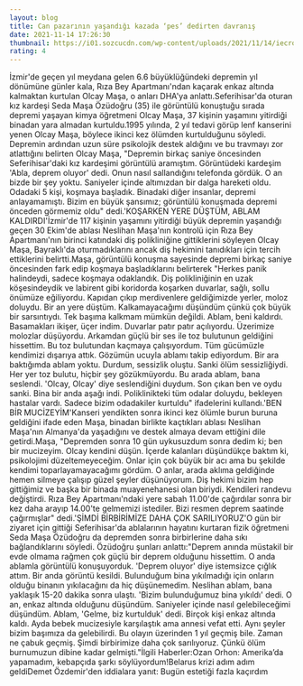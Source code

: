 ```yaml
--- 
layout: blog
title: Can pazarının yaşandığı kazada ‘pes’ dedirten davranış
date: 2021-11-14 17:26:30
thumbnail: https://i01.sozcucdn.com/wp-content/uploads/2021/11/14/iecrop/kaza-dha31_19144184_16_9_1636910698-670x371.jpg
rating: 4
---
```

İzmir'de geçen yıl meydana gelen 6.6 büyüklüğündeki depremin yıl dönümüne günler kala, Rıza Bey Apartmanı'ndan kaçarak enkaz altında kalmaktan kurtulan Olcay Maşa, o anları DHA'ya anlattı.Seferihisar'da oturan kız kardeşi Seda Maşa Özüdoğru (35) ile görüntülü konuştuğu sırada depremi yaşayan kimya öğretmeni Olcay Maşa, 37 kişinin yaşamını yitirdiği binadan yara almadan kurtuldu.1995 yılında, 2 yıl tedavi görüp lenf kanserini yenen Olcay Maşa, böylece ikinci kez ölümden kurtulduğunu söyledi. Depremin ardından uzun süre psikolojik destek aldığını ve bu travmayı zor atlattığını belirten Olcay Maşa, "Depremin birkaç saniye öncesinden Seferihisar'daki kız kardeşimi görüntülü aramıştım. Görüntüdeki kardeşim 'Abla, deprem oluyor' dedi. Onun nasıl sallandığını telefonda gördük. O an bizde bir şey yoktu. Saniyeler içinde altımızdan bir dalga hareketi oldu. Odadaki 5 kişi, koşmaya başladık. Binadaki diğer insanlar, depremi anlayamamıştı. Bizim en büyük şansımız; görüntülü konuşmada depremi önceden görmemiz oldu" dedi.'KOŞARKEN YERE DÜŞTÜM, ABLAM KALDIRDI'İzmir'de 117 kişinin yaşamını yitirdiği büyük depremin yaşandığı geçen 30 Ekim'de ablası Neslihan Maşa'nın kontrolü için Rıza Bey Apartmanı'nın birinci katındaki diş polikliniğine gittiklerini söyleyen Olcay Maşa, Bayraklı'da oturmadıklarını ancak diş hekimini tanıdıkları için tercih ettiklerini belirtti.Maşa, görüntülü konuşma sayesinde depremi birkaç saniye öncesinden fark edip koşmaya başladıklarını belirterek "Herkes panik halindeydi, sadece koşmaya odaklandık. Diş polikliniğinin en uzak köşesindeydik ve labirent gibi koridorda koşarken duvarlar, sağlı, sollu önümüze eğiliyordu. Kapıdan çıkıp merdivenlere geldiğimizde yerler, moloz doluydu. Bir an yere düştüm. Kalkamayacağımı düşündüm çünkü çok büyük bir sarsıntıydı. Tek başıma kalkmam mümkün değildi. Ablam, beni kaldırdı. Basamakları ikişer, üçer indim. Duvarlar patır patır açılıyordu. Üzerimize molozlar düşüyordu. Arkamdan güçlü bir ses ile toz bulutunun geldiğini hissettim. Bu toz bulutundan kaçmaya çalışıyordum. Tüm gücümüzle kendimizi dışarıya attık. Gözümün ucuyla ablamı takip ediyordum. Bir ara baktığımda ablam yoktu. Durdum, sessizlik oluştu. Sanki ölüm sessizliğiydi. Her yer toz bulutu, hiçbir şey gözükmüyordu. Bu arada ablam, bana seslendi. 'Olcay, Olcay' diye seslendiğini duydum. Son çıkan ben ve oydu sanki. Bina bir anda aşağı indi. Poliklinikteki tüm odalar doluydu, bekleyen hastalar vardı. Sadece bizim odadakiler kurtuldu" ifadelerini kullandı.'BEN BİR MUCİZEYİM'Kanseri yendikten sonra ikinci kez ölümle burun buruna geldiğini ifade eden Maşa, binadan birlikte kaçtıkları ablası Neslihan Maşa'nın Almanya'da yaşadığını ve destek almaya devam ettiğini dile getirdi.Maşa, "Depremden sonra 10 gün uykusuzdum sonra dedim ki; ben bir mucizeyim. Olcay kendini düşün. İçerde kalanları düşündükçe baktım ki, psikolojimi düzeltemeyeceğim. Onlar için çok büyük bir acı ama bu şekilde kendimi toparlayamayacağımı gördüm. O anlar, arada aklıma geldiğinde hemen silmeye çalışıp güzel şeyler düşünüyorum. Diş hekimi bizim hep gittiğimiz ve başka bir binada muayenehanesi olan biriydi. Kendileri randevu değiştirdi. Rıza Bey Apartmanı'ndaki yere sabah 11.00'de çağırdılar sonra bir kez daha arayıp 14.00'te gelmemizi istediler. Bizi resmen deprem saatinde çağırmışlar" dedi.'ŞİMDİ BİRBİRİMİZE DAHA ÇOK SARILIYORUZ'O gün bir ziyaret için gittiği Seferihisar'da ablalarının hayatını kurtaran fizik öğretmeni Seda Maşa Özüdoğru da depremden sonra birbirlerine daha sıkı bağlandıklarını söyledi. Özüdoğru şunları anlattı:"Deprem anında müstakil bir evde olmama rağmen çok güçlü bir deprem olduğunu hissettim. O anda ablamla görüntülü konuşuyorduk. 'Deprem oluyor' diye istemsizce çığlık attım. Bir anda görüntü kesildi. Bulunduğum bina yıkılmadığı için onların olduğu binanın yıkılacağını da hiç düşünemedim. Neslihan ablam, bana yaklaşık 15-20 dakika sonra ulaştı. 'Bizim bulunduğumuz bina yıkıldı' dedi. O an, enkaz altında olduğunu düşündüm. Saniyeler içinde nasıl gelebileceğimi düşündüm. Ablam, 'Gelme, biz kurtulduk' dedi. Birçok kişi enkaz altında kaldı. Ayda bebek mucizesiyle karşılaştık ama annesi vefat etti. Aynı şeyler bizim başımıza da gelebilirdi. Bu olayın üzerinden 1 yıl geçmiş bile. Zaman ne çabuk geçmiş. Şimdi birbirimize daha çok sarılıyoruz. Çünkü ölüm burnumuzun dibine kadar gelmişti."İlgili Haberler:Ozan Orhon: Amerika’da yapamadım, kebapçıda şarkı söylüyordum!Belarus krizi adım adım geldiDemet Özdemir'den iddialara yanıt: Bugün estetiği fazla kaçırdım 